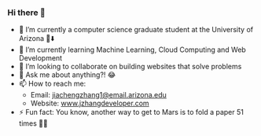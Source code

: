 ### Hi there 👋

- 🔭 I’m currently a computer science graduate student at the University of Arizona 🐻⬇️
- 🌱 I’m currently learning Machine Learning, Cloud Computing and Web Development
- 👯 I’m looking to collaborate on building websites that solve problems
- 💬 Ask me about anything?! 😂
- 📫 How to reach me: 
  - Email: jiachengzhang1@email.arizona.edu
  - Website: www.jzhangdeveloper.com
- ⚡ Fun fact: You know, another way to get to Mars is to fold a paper 51 times 🚀🚀

<!--
**jiachengzhang1/jiachengzhang1** is a ✨ _special_ ✨ repository because its `README.md` (this file) appears on your GitHub profile.

Here are some ideas to get you started:

- 🔭 I’m currently working on ...
- 🌱 I’m currently learning ...
- 👯 I’m looking to collaborate on ...
- 🤔 I’m looking for help with ...
- 💬 Ask me about ...
- 📫 How to reach me: ...
- 😄 Pronouns: ...
- ⚡ Fun fact: ...
-->
